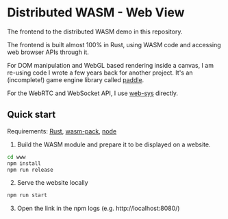 # Distributed WASM - Web View

The frontend to the distributed WASM demo in this repository.

The frontend is built almost 100% in Rust, using WASM code and accessing web browser APIs through it.

For DOM manipulation and WebGL based rendering inside a canvas, I am re-using code I wrote a few years back for another project. It's an (incomplete!) game engine library called [paddle](https://github.com/jakmeier/paddle/).

For the WebRTC and WebSocket API, I use [web-sys](https://github.com/rustwasm/wasm-bindgen/tree/main/crates/web-sys) directly.

## Quick start

Requirements: [Rust](https://www.rust-lang.org/tools/install), [wasm-pack](https://rustwasm.github.io/wasm-pack/installer/), [node](https://docs.npmjs.com/downloading-and-installing-node-js-and-npm)

1. Build the WASM module and prepare it to be displayed on a website.

```bash
cd www
npm install
npm run release
```

2. Serve the website locally
```bash
npm run start
```

3. Open the link in the npm logs (e.g. http://localhost:8080/)
